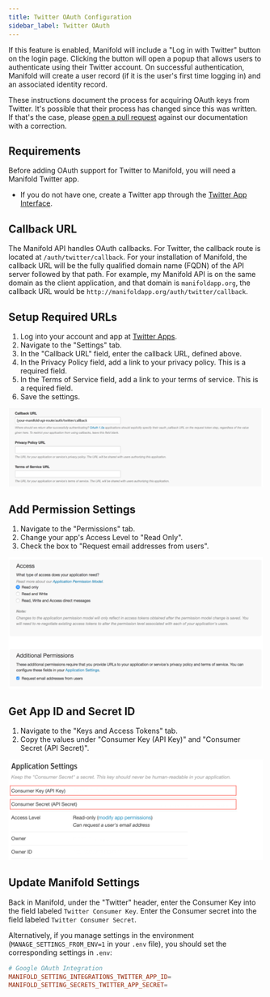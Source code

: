 ```yaml
---
title: Twitter OAuth Configuration
sidebar_label: Twitter OAuth
---
```


If this feature is enabled, Manifold will include a "Log in with Twitter" button on the login page. Clicking the button will open a popup that allows users to authenticate using their Twitter account. On successful authentication, Manifold will create a user record \(if it is the user's first time logging in\) and an associated identity record.

These instructions document the process for acquiring OAuth keys from Twitter. It's possible that their process has changed since this was written. If that's the case, please [open a pull request](https://github.com/ManifoldScholar/manifold-docs/pulls) against our documentation with a correction.

## Requirements

Before adding OAuth support for Twitter to Manifold, you will need a Manifold Twitter app.

* If you do not have one, create a Twitter app through the [Twitter App Interface](https://apps.twitter.com).

## Callback URL

The Manifold API handles OAuth callbacks. For Twitter, the callback route is located at `/auth/twitter/callback`. For your installation of Manifold, the callback URL will be the fully qualified domain name \(FQDN\) of the API server followed by that path. For example, my Manifold API is on the same domain as the client application, and that domain is `manifoldapp.org`, the callback URL would be `http://manifoldapp.org/auth/twitter/callback`.

## Setup Required URLs

1. Log into your account and app at [Twitter Apps](https://apps.twitter.com).
2. Navigate to the "Settings" tab.
3. In the "Callback URL" field, enter the callback URL, defined above.
4. In the Privacy Policy field, add a link to your privacy policy. This is a required field.
5. In the Terms of Service field, add a link to your terms of service. This is a required field.
6. Save the settings.

![Twitter URLs](/docs/assets/customizing/twitter-urls.png)

## Add Permission Settings

1. Navigate to the "Permissions" tab.
2. Change your app's Access Level to "Read Only".
3. Check the box to "Request email addresses from users".

![Twitter Permissions](/docs/assets/customizing/twitter-access.png)

## Get App ID and Secret ID

1. Navigate to the "Keys and Access Tokens" tab.
2. Copy the values under "Consumer Key \(API Key\)" and "Consumer Secret \(API Secret\)".

![Twitter Settings](/docs/assets/customizing/twitter-settings.png)

## Update Manifold Settings

Back in Manifold, under the "Twitter" header, enter the Consumer Key into the field labeled `Twitter Consumer Key`. Enter the Consumer secret into the field labeled `Twitter Consumer Secret`.

Alternatively, if you manage settings in the environment \(`MANAGE_SETTINGS_FROM_ENV=1` in your `.env` file\), you should set the corresponding settings in `.env`:

``` conf
# Google OAuth Integration
MANIFOLD_SETTING_INTEGRATIONS_TWITTER_APP_ID=
MANIFOLD_SETTING_SECRETS_TWITTER_APP_SECRET=
```
